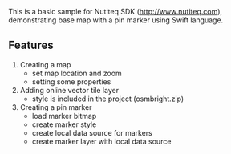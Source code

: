 
This is a basic sample for Nutiteq SDK (http://www.nutiteq.com), demonstrating base map with a pin marker using Swift language.

## Features
1. Creating a map
   - set map location and zoom
   - setting some properties
2. Adding online vector tile layer
   - style is included in the project (osmbright.zip)
3. Creating a pin marker
   - load marker bitmap
   - create marker style
   - create local data source for markers
   - create marker layer with local data source

